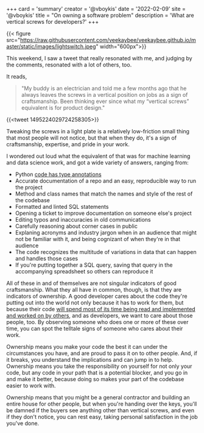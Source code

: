+++
card = 'summary'
creator = '@vboykis'
date = '2022-02-09'
site = '@vboykis'
title = "On owning a software problem"
description = 'What are vertical screws for developers?'
+++

{{< figure src="https://raw.githubusercontent.com/veekaybee/veekaybee.github.io/master/static/images/lightswitch.jpeg" width="600px">}}



This weekend, I saw a tweet that really resonated with me, and judging by the comments, resonated with a lot of others, too. 

It reads,

> "My buddy is an electrician and told me a few months ago that he always leaves the screws in a vertical position on jobs as a sign of craftsmanship. Been thinking ever since what my “vertical screws” equivalent is for product design."

{{<tweet 1495224029724258305>}}

Tweaking the screws in a light plate is a relatively low-friction small thing that most people will not notice, but that when they do, it's a sign of craftsmanship, expertise, and pride in your work. 

I wondered out loud what the equivalent of that was for machine learning and data science work, and got a wide variety of answers, ranging from:

+ Python [code has type annotations](https://vickiboykis.com/2019/07/08/a-deep-dive-on-python-type-hints/)
+ Accurate documentation of a repo and an easy, reproducible way to run the project
+ Method and class names that match the names and style of the rest of the codebase
+ Formatted and linted SQL statements
+ Opening a ticket to improve documentation on someone else's project
+ Editing typos and inaccuracies in old communications
+ Carefully reasoning about corner cases in public
+ Explaning acronyms and industry jargon when in an audience that might not be familiar with it, and being cognizant of when they're in that audience
+ The code recognizes the multitude of variations in data that can happen and handles those cases
+ If you're putting together a SQL query, saving that query in the accompanying spreadsheet so others can reproduce it

All of these in and of themselves are not singular indicators of good craftsmanship. What they all have in common, though, is that they are indicators of ownership. A good developer cares about the code they're putting out into the world not only because it has to work for them, but because their code [will spend most of its time being read and implemented and worked on by others](https://vickiboykis.com/2021/11/07/the-programmers-brain-in-the-lands-of-exploration-and-production/), and as developers, we want to care about those people, too. By observing someone who does one or more of these over time, you can spot the telltale signs of someone who cares about their work.  

Ownership means you make your code the best it can under the circumstances you have, and are proud to pass it on to other people. And, if it breaks, you understand the implications and can jump in to help.  Ownership means you take the responsibility on yourself for not only your code, but any code in your path that is a potential blocker, and you go in and make it better, because doing so makes your part of the codebase easier to work with. 

Ownership means that you might be a general contractor and building an entire house for other people, but when you're handing over the keys, you'll be damned if the buyers see anything other than vertical screws, and even if they don't notice, you can rest easy, taking personal satisfaction in the job you've done. 





